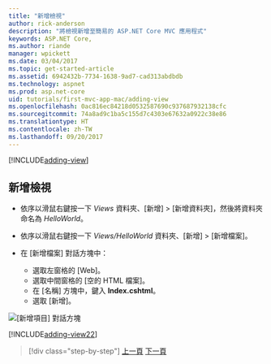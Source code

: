 ```yaml
---
title: "新增檢視"
author: rick-anderson
description: "將檢視新增至簡易的 ASP.NET Core MVC 應用程式"
keywords: ASP.NET Core,
ms.author: riande
manager: wpickett
ms.date: 03/04/2017
ms.topic: get-started-article
ms.assetid: 6942432b-7734-1638-9ad7-cad313abdbdb
ms.technology: aspnet
ms.prod: asp.net-core
uid: tutorials/first-mvc-app-mac/adding-view
ms.openlocfilehash: 0ac816ec84218d0532587690c937687932138cfc
ms.sourcegitcommit: 74a8ad9c1ba5c155d7c4303e67632a0922c38e86
ms.translationtype: HT
ms.contentlocale: zh-TW
ms.lasthandoff: 09/20/2017
---
```

[!INCLUDE[adding-view](../../includes/mvc-intro/adding_view1.md)]

## <a name="add-a-view"></a>新增檢視 

* 依序以滑鼠右鍵按一下 *Views* 資料夾、[新增] > [新增資料夾]，然後將資料夾命名為 *HelloWorld*。
* 依序以滑鼠右鍵按一下 *Views/HelloWorld* 資料夾、[新增] > [新增檔案]。
* 在 [新增檔案] 對話方塊中：

  * 選取左窗格的 [Web]。
  * 選取中間窗格的 [空的 HTML 檔案]。
  * 在 [名稱] 方塊中，鍵入 **Index.cshtml**。
  * 選取 [新增]。

![[新增項目] 對話方塊](adding-view/_static/add_view.png)

[!INCLUDE[adding-view22](../../includes/mvc-intro/adding_view2.md)]

>[!div class="step-by-step"]
[上一頁](adding-controller.md)
[下一頁](adding-model.md)
